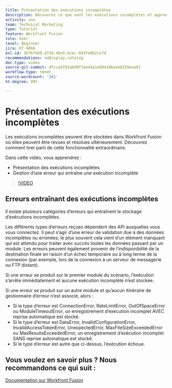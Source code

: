 ```yaml
---
title: Présentation des exécutions incomplètes
description: Découvrez ce que sont les exécutions incomplètes et apprenez à gérer une erreur qui entraîne une exécution incomplète dans  [!DNL Adobe Workfront Fusion].
activity: use
team: Technical Marketing
type: Tutorial
feature: Workfront Fusion
role: User
level: Beginner
jira: KT-9066
exl-id: 3b7bf669-4736-4ba5-bcec-0d3fe0b2ce74
recommendations: noDisplay,catalog
doc-type: video
source-git-commit: dfcca5f02a6d9f7ee44a1e894106ae48259eea91
workflow-type: tm+mt
source-wordcount: '261'
ht-degree: 99%

---
```


# Présentation des exécutions incomplètes

Les exécutions incomplètes peuvent être stockées dans Workfront Fusion où elles peuvent être revues et résolues ultérieurement. Découvrez comment tirer parti de cette fonctionnalité extraordinaire.

Dans cette vidéo, vous apprendrez :

* Présentation des exécutions incomplètes
* Gestion d’une erreur qui entraîne une exécution incomplète

>[!VIDEO](https://video.tv.adobe.com/v/335307/?quality=12&learn=on&enablevpops)

## Erreurs entraînant des exécutions incomplètes

Il existe plusieurs catégories d’erreurs qui entraînent le stockage d’exécutions incomplètes.

Les différents types d’erreurs reçues dépendent des API auxquelles vous vous connectez. Il peut s’agir d’une erreur de validation due à des données incomplètes ou erronées, le plus souvent cela vient d’un élément manquant qui est attendu pour traiter avec succès toutes les données passant par un module. Les erreurs peuvent également provenir de l’indisponibilité de la destination finale en raison d’un échec temporaire ou à long terme de la connexion (par exemple, lors de la connexion à un serveur de messagerie ou FTP distant).

Si une erreur se produit sur le premier module du scénario, l’exécution s’arrête immédiatement et aucune exécution incomplète n’est stockée.

Si une erreur se produit sur un autre module et qu’aucun itinéraire de gestionnaire d’erreur n’est associé, alors :

* Si le type d’erreur est ConnectionError, RateLimitError, OutOfSpaceError ou ModuleTimeoutError, un enregistrement d’exécution incomplet AVEC reprise automatique est stocké.
* Si le type d’erreur est DataError, InvalidConfigurationError, InvalidAccessTokenError, UnexpectedError, MaxFileSizeExceededError ou MaxResultsExceededError, un enregistrement d’exécution incomplet SANS reprise automatique est stocké.
* Si le type d’erreur est autre que ci-dessus, l’exécution échoue.

## Vous voulez en savoir plus ? Nous recommandons ce qui suit :

[Documentation sur Workfront Fusion](https://experienceleague.adobe.com/fr/docs/workfront-fusion/using/get-started-with-fusion/understand-workfront-fusion/workfront-fusion-overview)
